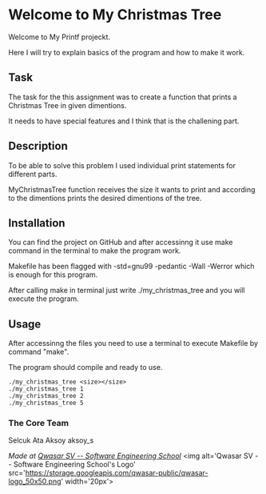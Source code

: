 # Welcome to My Christmas Tree

Welcome to My Printf projeckt.

Here I will try to explain basics of the program and how to make it work.

## Task

The task for the this assignment was to create a function that prints a Christmas Tree in given dimentions.

It needs to have special features and I think that is the challening part.

## Description

To be able to solve this problem I used individual print statements for different parts.

MyChristmasTree function receives the size it wants to print and according to the dimentions prints the desired dimentions of the tree.

## Installation

You can find the project on GitHub and after accessinng it use make command in the terminal to make the program work.

Makefile has been flagged with -std=gnu99 -pedantic -Wall -Werror which is enough for this program.

After calling make in terminal just write ./my_christmas_tree <size></size> and you will execute the program.

## Usage

After accessinng the files you need to use a terminal to execute Makefile by command "make".

The program should compile and ready to use.

```
./my_christmas_tree <size></size>
./my_christmas_tree 1
./my_christmas_tree 2
./my_christmas_tree 5
```

### The Core Team

Selcuk Ata Aksoy aksoy_s

<span><i>Made at <a href='https://qwasar.io'>Qwasar SV -- Software Engineering School</a></i></span>
<span><img alt='Qwasar SV -- Software Engineering School's Logo' src='https://storage.googleapis.com/qwasar-public/qwasar-logo_50x50.png' width='20px'></span>
